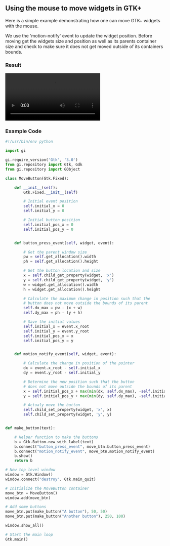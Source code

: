 ## Using the mouse to move widgets in GTK+

Here is a simple example demonstrating how one can move GTK+ widgets with the mouse.

We use the 'motion-notify' event to update the widget position. Before moving get 
the widgets size and position as well as its parents container size and check to make 
sure it does not get moved outside of its containers bounds.

### Result

<video autoplay loop>
  <source src="../images/move_btn.mp4" type="video/mp4" />
  Your browser does not support the video tag.
</video>

### Example Code

```python
#!/usr/bin/env python

import gi

gi.require_version('Gtk', '3.0')
from gi.repository import Gtk, Gdk
from gi.repository import GObject

class MoveButton(Gtk.Fixed):

    def __init__(self):
        Gtk.Fixed.__init__(self)

        # Initial event position
        self.initial_x = 0
        self.initial_y = 0

        # Initial button position
        self.initial_pos_x = 0
        self.initial_pos_y = 0


    def button_press_event(self, widget, event):

        # Get the parent window size
        pw = self.get_allocation().width
        ph = self.get_allocation().height

        # Get the button location and size
        x = self.child_get_property(widget, 'x')
        y = self.child_get_property(widget, 'y')
        w = widget.get_allocation().width
        h = widget.get_allocation().height

        # Calculate the maximum change in position such that the
        # button does not move outside the bounds of its parent
        self.dx_max = pw - (x + w)
        self.dy_max = ph - (y + h)

        # Save the initial values
        self.initial_x = event.x_root
        self.initial_y = event.y_root
        self.initial_pos_x = x
        self.initial_pos_y = y


    def motion_notify_event(self, widget, event):

        # Calculate the change in position of the pointer
        dx = event.x_root - self.initial_x
        dy = event.y_root - self.initial_y

        # Determine the new position such that the button
        # does not move outside the bounds of its parent
        x = self.initial_pos_x + max(min(dx, self.dx_max), -self.initial_pos_x)
        y = self.initial_pos_y + max(min(dy, self.dy_max), -self.initial_pos_y)

        # Actualy move the button
        self.child_set_property(widget, 'x', x)
        self.child_set_property(widget, 'y', y)


def make_button(text):

    # Helper function to make the buttons
    b = Gtk.Button.new_with_label(text)
    b.connect("button_press_event", move_btn.button_press_event)
    b.connect("motion_notify_event", move_btn.motion_notify_event)
    b.show()
    return b

# New top level window
window = Gtk.Window()
window.connect("destroy", Gtk.main_quit)

# Initialize the MoveButton container
move_btn = MoveButton()
window.add(move_btn)

# Add some buttons
move_btn.put(make_button("A button"), 50, 50)
move_btn.put(make_button("Another button"), 250, 100)

window.show_all()

# Start the main loop
Gtk.main()
```

